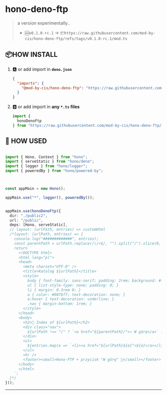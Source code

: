 # hono-deno-ftp

> a version experimentally..
>
> - `🆕v0.1.0-rc.1` -> `📦https://raw.githubusercontent.com/mod-by-cis/hono-deno-ftp/refs/tags/v0.1.0-rc.1/mod.ts`

## 📦HOW INSTALL

1. 🅰️ or add import in **`deno.json`**

   ```json
   {
     "imports": {  
       "@mod-by-cis/hono-deno-ftp": "https://raw.githubusercontent.com/mod-by-cis/hono-deno-ftp/refs/tags/v0.1.0-rc.1/mod.ts"
     }
   }
   ```
2. 🅱️ or add import in **any `*.ts` files**

   ```ts
   import { 
     honoDenoFtp
   } from "https://raw.githubusercontent.com/mod-by-cis/hono-deno-ftp/refs/tags/v0.1.0-rc.1/mod.ts";
   ```

## 🧠 HOW USED

```ts

import { Hono, Context } from "hono";
import { serveStatic } from "hono/deno";
import { logger } from "hono/logger";
import { poweredBy } from "hono/powered-by";



const appMain = new Hono();

appMain.use("*", logger(), poweredBy());


appMain.use(honoDenoFtp({
  dir: "./public2",
  url: "/public",
  deps: [Hono, serveStatic],
  // layout: (urlPath, entries) => customHtml
  /*layout: (urlPath, entries) => {
    console.log("#############", entries);
    const parentPath = urlPath.replace(/\/+$/, "").split("/").slice(0, -1).join("/") || "/";
    return `
      <!DOCTYPE html>
      <html lang="pl">
      <head>
        <meta charset="UTF-8" />
        <title>Katalog ${urlPath}</title>
        <style>
          body { font-family: sans-serif; padding: 2rem; background: #f0f0f0; }
          ul { list-style-type: none; padding: 0; }
          li { margin: 0.3rem 0; }
          a { color: #007bff; text-decoration: none; }
          a:hover { text-decoration: underline; }
          .nav { margin-bottom: 1rem; }
        </style>
      </head>
      <body>
        <h2>📁 Index of ${urlPath}</h2>
        <div class="nav">
          ${urlPath !== "/" ? `<a href="${parentPath}/">↩️ W górę</a>` : ""}
        </div>
        <ul>
          ${entries.map(e => `<li><a href="${urlPath}${e}">${e}</a></li>`).join("")}
        </ul>
        <hr />
        <footer><small>Hono-FTP + przycisk "W górę" 🦕</small></footer>
      </body>
      </html>
    `;
  }*/
}));

```

---
